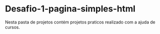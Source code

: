 # Desafio-1-pagina-simples-html
 Nesta pasta de projetos contém projetos praticos realizado com a ajuda de cursos.
